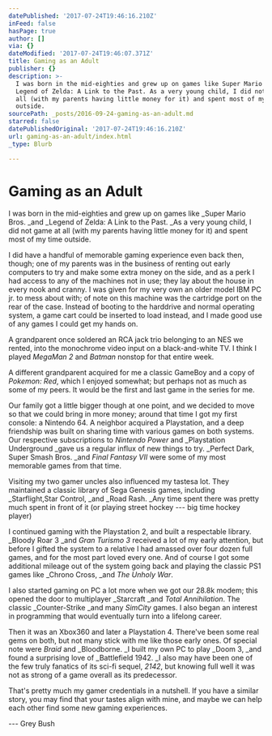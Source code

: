 ```yaml
---
datePublished: '2017-07-24T19:46:16.210Z'
inFeed: false
hasPage: true
author: []
via: {}
dateModified: '2017-07-24T19:46:07.371Z'
title: Gaming as an Adult
publisher: {}
description: >-
  I was born in the mid-eighties and grew up on games like Super Mario Bros. and
  Legend of Zelda: A Link to the Past. As a very young child, I did not game at
  all (with my parents having little money for it) and spent most of my time
  outside.
sourcePath: _posts/2016-09-24-gaming-as-an-adult.md
starred: false
datePublishedOriginal: '2017-07-24T19:46:16.210Z'
url: gaming-as-an-adult/index.html
_type: Blurb

---
```

# Gaming as an Adult

I was born in the mid-eighties and grew up on games like _Super Mario Bros. _and _Legend of Zelda: A Link to the Past. _As a very young child, I did not game at all (with my parents having little money for it) and spent most of my time outside.

I did have a handful of memorable gaming experience even back then, though; one of my parents was in the business of renting out early computers to try and make some extra money on the side, and as a perk I had access to any of the machines not in use; they lay about the house in every nook and cranny. I was given for my very own an older model IBM PC jr. to mess about with; of note on this machine was the cartridge port on the rear of the case. Instead of booting to the harddrive and normal operating system, a game cart could be inserted to load instead, and I made good use of any games I could get my hands on.

A grandparent once soldered an RCA jack trio belonging to an NES we rented, into the monochrome video input on a black-and-white TV. I think I played _MegaMan 2_ and _Batman_ nonstop for that entire week.

A different grandparent acquired for me a classic GameBoy and a copy of _Pokemon: Red_, which I enjoyed somewhat; but perhaps not as much as some of my peers. It would be the first and last game in the series for me.

Our family got a little bigger though at one point, and we decided to move so that we could bring in more money; around that time I got my first console: a Nintendo 64\. A neighbor acquired a Playstation, and a deep friendship was built on sharing time with various games on both systems. Our respective subscriptions to _Nintendo Power_ and _Playstation Underground _gave us a regular influx of new things to try. _Perfect Dark, Super Smash Bros. _and _Final Fantasy VII_ were some of my most memorable games from that time.

Visiting my two gamer uncles also influenced my tastesa lot. They maintained a classic library of Sega Genesis games, including _Starflight,Star Control, _and _Road Rash. _Any time spent there was pretty much spent in front of it (or playing street hockey --- big time hockey player)

I continued gaming with the Playstation 2, and built a respectable library. _Bloody Roar 3 _and _Gran Turismo 3_ received a lot of my early attention, but before I gifted the system to a relative I had amassed over four dozen full games, and for the most part loved every one. And of course I got some additional mileage out of the system going back and playing the classic PS1 games like _Chrono Cross, _and _The Unholy War_.

I also started gaming on PC a lot more when we got our 28.8k modem; this opened the door to multiplayer _Starcraft _and _Total Annihilation_. The classic _Counter-Strike _and many _SimCity_ games. I also began an interest in programming that would eventually turn into a lifelong career.

Then it was an Xbox360 and later a Playstation 4\. There've been some real gems on both, but not many stick with me like those early ones. Of special note were _Braid_ and _Bloodborne. _I built my own PC to play _Doom 3, _and found a surprising love of _Battlefield 1942\. _I also may have been one of the few truly fanatics of its sci-fi sequel, _2142_, but knowing full well it was not as strong of a game overall as its predecessor. 

That's pretty much my gamer credentials in a nutshell. If you have a similar story, you may find that your tastes align with mine, and maybe we can help each other find some new gaming experiences.

--- Grey Bush